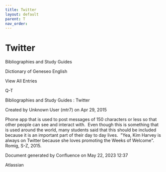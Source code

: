 ```yaml
---
title: Twitter
layout: default
parent: T
nav_order:
---
```


# Twitter

Bibliographies and Study Guides

Dictionary of Geneseo English

View All Entries

Q-T

Bibliographies and Study Guides : Twitter

Created by  Unknown User (mtr7) on Apr 29, 2015

Phone app that is used to post messages of 150 characters or less so that other people can see and interact with.  Even though this is something that is used around the world, many students said that this should be included because it is an important part of their day to day lives.  &quot;Yea, Kim Harvey is always on Twitter because she loves promoting the Weeks of Welcome&quot;. Romig, S-Z, 2015. 

Document generated by Confluence on May 22, 2023 12:37

Atlassian
